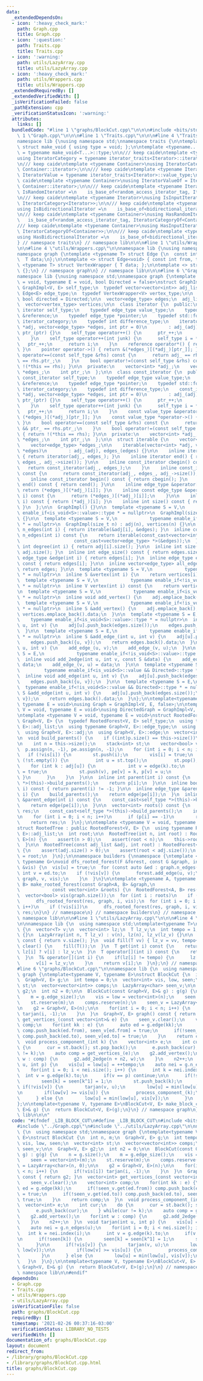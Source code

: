 ```yaml
---
data:
  _extendedDependsOn:
  - icon: ':heavy_check_mark:'
    path: Graph.cpp
    title: Graph.cpp
  - icon: ':question:'
    path: Traits.cpp
    title: Traits.cpp
  - icon: ':warning:'
    path: utils/LazyArray.cpp
    title: utils/LazyArray.cpp
  - icon: ':heavy_check_mark:'
    path: utils/Wrappers.cpp
    title: utils/Wrappers.cpp
  _extendedRequiredBy: []
  _extendedVerifiedWith: []
  _isVerificationFailed: false
  _pathExtension: cpp
  _verificationStatusIcon: ':warning:'
  attributes:
    links: []
  bundledCode: "#line 1 \"graphs/BlockCut.cpp\"\n\n\n#include <bits/stdc++.h>\n#line\
    \ 1 \"Graph.cpp\"\n\n\n#line 1 \"Traits.cpp\"\n\n\n#line 4 \"Traits.cpp\"\n\n\
    namespace lib {\nusing namespace std;\nnamespace traits {\n\ntemplate <typename...>\
    \ struct make_void { using type = void; };\n\ntemplate <typename... T> using void_t\
    \ = typename make_void<T...>::type;\n\n/// keep caide\ntemplate <typename Iterator>\n\
    using IteratorCategory = typename iterator_traits<Iterator>::iterator_category;\n\
    \n/// keep caide\ntemplate <typename Container>\nusing IteratorCategoryOf = IteratorCategory<typename\
    \ Container::iterator>;\n\n/// keep caide\ntemplate <typename Iterator>\nusing\
    \ IteratorValue = typename iterator_traits<Iterator>::value_type;\n\n/// keep\
    \ caide\ntemplate <typename Container>\nusing IteratorValueOf = IteratorValue<typename\
    \ Container::iterator>;\n\n/// keep caide\ntemplate <typename Iterator>\nusing\
    \ IsRandomIterator =\n    is_base_of<random_access_iterator_tag, IteratorCategory<Iterator>>;\n\
    \n/// keep caide\ntemplate <typename Iterator>\nusing IsInputIterator =\n    is_base_of<input_iterator_tag,\
    \ IteratorCategory<Iterator>>;\n\n/// keep caide\ntemplate <typename Iterator>\n\
    using IsBidirectionalIterator =\n    is_base_of<bidirectional_iterator_tag, IteratorCategory<Iterator>>;\n\
    \n/// keep caide\ntemplate <typename Container>\nusing HasRandomIterator =\n \
    \   is_base_of<random_access_iterator_tag, IteratorCategoryOf<Container>>;\n\n\
    /// keep caide\ntemplate <typename Container>\nusing HasInputIterator =\n    is_base_of<input_iterator_tag,\
    \ IteratorCategoryOf<Container>>;\n\n/// keep caide\ntemplate <typename Container>\n\
    using HasBidirectionalIterator =\n    is_base_of<bidirectional_iterator_tag, IteratorCategoryOf<Container>>;\n\
    } // namespace traits\n} // namespace lib\n\n\n#line 1 \"utils/Wrappers.cpp\"\n\
    \n\n#line 4 \"utils/Wrappers.cpp\"\n\nnamespace lib {\nusing namespace std;\n\
    namespace graph {\ntemplate <typename T> struct Edge {\n  const int from, to;\n\
    \  T data;\n};\n\ntemplate <> struct Edge<void> { const int from, to; };\n\ntemplate\
    \ <typename T> struct VertexWrapper { T data; };\n\ntemplate <> struct VertexWrapper<void>\
    \ {};\n} // namespace graph\n} // namespace lib\n\n\n#line 6 \"Graph.cpp\"\n\n\
    namespace lib {\nusing namespace std;\nnamespace graph {\ntemplate <typename V\
    \ = void, typename E = void, bool Directed = false>\nstruct GraphImpl {\n  typedef\
    \ GraphImpl<V, E> self_type;\n  typedef vector<vector<int>> adj_list;\n  typedef\
    \ Edge<E> edge_type;\n  typedef VertexWrapper<V> vertex_type;\n\n  const static\
    \ bool directed = Directed;\n\n  vector<edge_type> edges;\n  adj_list adj;\n\n\
    \  vector<vertex_type> vertices;\n\n  class iterator {\n  public:\n    typedef\
    \ iterator self_type;\n    typedef edge_type value_type;\n    typedef edge_type\
    \ &reference;\n    typedef edge_type *pointer;\n    typedef std::forward_iterator_tag\
    \ iterator_category;\n    typedef int difference_type;\n    iterator(vector<int>\
    \ *adj, vector<edge_type> *edges, int ptr = 0)\n        : adj_(adj), edges_(edges),\
    \ ptr_(ptr) {}\n    self_type operator++() {\n      ptr_++;\n      return *this;\n\
    \    }\n    self_type operator++(int junk) {\n      self_type i = *this;\n   \
    \   ptr_++;\n      return i;\n    }\n    reference operator*() { return (*edges_)[(*adj_)[ptr_]];\
    \ }\n    pointer operator->() { return &(*edges_)[(*adj_)[ptr_]]; }\n    bool\
    \ operator==(const self_type &rhs) const {\n      return adj_ == rhs.adj_ && ptr_\
    \ == rhs.ptr_;\n    }\n    bool operator!=(const self_type &rhs) const { return\
    \ !(*this == rhs); }\n\n  private:\n    vector<int> *adj_;\n    vector<edge_type>\
    \ *edges_;\n    int ptr_;\n  };\n\n  class const_iterator {\n  public:\n    typedef\
    \ const_iterator self_type;\n    typedef edge_type value_type;\n    typedef edge_type\
    \ &reference;\n    typedef edge_type *pointer;\n    typedef std::forward_iterator_tag\
    \ iterator_category;\n    typedef int difference_type;\n    const_iterator(vector<int>\
    \ *adj, vector<edge_type> *edges, int ptr = 0)\n        : adj_(adj), edges_(edges),\
    \ ptr_(ptr) {}\n    self_type operator++() {\n      ptr_++;\n      return *this;\n\
    \    }\n    self_type operator++(int junk) {\n      self_type i = *this;\n   \
    \   ptr_++;\n      return i;\n    }\n    const value_type &operator*() { return\
    \ (*edges_)[(*adj_)[ptr_]]; }\n    const value_type *operator->() { return &(*edges_)[(*adj_)[ptr_]];\
    \ }\n    bool operator==(const self_type &rhs) const {\n      return adj_ == rhs.adj_\
    \ && ptr_ == rhs.ptr_;\n    }\n    bool operator!=(const self_type &rhs) const\
    \ { return !(*this == rhs); }\n\n  private:\n    vector<int> *adj_;\n    vector<edge_type>\
    \ *edges_;\n    int ptr_;\n  };\n\n  struct iterable {\n    vector<int> *adj_;\n\
    \    vector<edge_type> *edges_;\n\n    iterable(vector<int> *adj, vector<edge_type>\
    \ *edges)\n        : adj_(adj), edges_(edges) {}\n\n    inline iterator begin()\
    \ { return iterator(adj_, edges_); }\n    inline iterator end() { return iterator(adj_,\
    \ edges_, adj_->size()); }\n\n    inline const_iterator cbegin() const {\n   \
    \   return const_iterator(adj_, edges_);\n    }\n    inline const_iterator cend()\
    \ const {\n      return const_iterator(adj_, edges_, adj_->size());\n    }\n\n\
    \    inline const_iterator begin() const { return cbegin(); }\n    inline const_iterator\
    \ end() const { return cend(); }\n\n    inline edge_type &operator[](int i) {\
    \ return (*edges_)[(*adj_)[i]]; }\n    inline const edge_type &operator[](int\
    \ i) const {\n      return (*edges_)[(*adj_)[i]];\n    }\n\n    inline int index(int\
    \ i) const { return (*adj_)[i]; }\n    inline int size() const { return adj_->size();\
    \ }\n  };\n\n  GraphImpl() {}\n\n  template <typename S = V,\n            typename\
    \ enable_if<is_void<S>::value>::type * = nullptr>\n  GraphImpl(size_t n) : adj(n)\
    \ {}\n\n  template <typename S = V,\n            typename enable_if<!is_void<S>::value>::type\
    \ * = nullptr>\n  GraphImpl(size_t n) : adj(n), vertices(n) {}\n\n  inline iterable\
    \ n_edges(int i) { return iterable(&adj[i], &edges); }\n  inline const iterable\
    \ n_edges(int i) const {\n    return iterable(const_cast<vector<int> *>(&adj[i]),\n\
    \                    const_cast<vector<edge_type> *>(&edges));\n  }\n  inline\
    \ int degree(int i) { return adj[i].size(); }\n\n  inline int size() const { return\
    \ adj.size(); }\n  inline int edge_size() const { return edges.size(); }\n  inline\
    \ edge_type &edge(int i) { return edges[i]; }\n  inline edge_type edge(int i)\
    \ const { return edges[i]; }\n\n  inline vector<edge_type> all_edges() const {\
    \ return edges; }\n\n  template <typename S = V,\n            typename enable_if<!is_void<S>::value>::type\
    \ * = nullptr>\n  inline S &vertex(int i) {\n    return vertices[i];\n  }\n\n\
    \  template <typename S = V,\n            typename enable_if<!is_void<S>::value>::type\
    \ * = nullptr>\n  inline V vertex(int i) const {\n    return vertices[i];\n  }\n\
    \n  template <typename S = V,\n            typename enable_if<is_void<S>::value>::type\
    \ * = nullptr>\n  inline void add_vertex() {\n    adj.emplace_back();\n  }\n\n\
    \  template <typename S = V,\n            typename enable_if<!is_void<S>::value>::type\
    \ * = nullptr>\n  inline S &add_vertex() {\n    adj.emplace_back();\n    return\
    \ vertices.emplace_back().data;\n  }\n\n  template <typename S = E,\n        \
    \    typename enable_if<is_void<S>::value>::type * = nullptr>\n  inline void add_edge_(int\
    \ u, int v) {\n    adj[u].push_back(edges.size());\n    edges.push_back({u, v});\n\
    \  }\n\n  template <typename S = E,\n            typename enable_if<!is_void<S>::value>::type\
    \ * = nullptr>\n  inline S &add_edge_(int u, int v) {\n    adj[u].push_back(edges.size());\n\
    \    edges.push_back({u, v});\n    return edges.back().data;\n  }\n\n  void add_2edge(int\
    \ u, int v) {\n    add_edge_(u, v);\n    add_edge_(v, u);\n  }\n\n  template <typename\
    \ S = E,\n            typename enable_if<!is_void<S>::value>::type * = nullptr>\n\
    \  inline void add_2edge(int u, int v, const S &data) {\n    add_edge_(u, v) =\
    \ data;\n    add_edge_(v, u) = data;\n  }\n\n  template <typename S = E,\n   \
    \         typename enable_if<is_void<S>::value && Directed>::type * = nullptr>\n\
    \  inline void add_edge(int u, int v) {\n    adj[u].push_back(edges.size());\n\
    \    edges.push_back({u, v});\n  }\n\n  template <typename S = E,\n          \
    \  typename enable_if<!is_void<S>::value && Directed>::type * = nullptr>\n  inline\
    \ S &add_edge(int u, int v) {\n    adj[u].push_back(edges.size());\n    edges.push_back({u,\
    \ v});\n    return edges.back().data;\n  }\n};\n\ntemplate<typename V = void,\
    \ typename E = void>\nusing Graph = GraphImpl<V, E, false>;\n\ntemplate<typename\
    \ V = void, typename E = void>\nusing DirectedGraph = GraphImpl<V, E, true>;\n\
    \ntemplate <typename V = void, typename E = void>\nstruct RootedForest : public\
    \ Graph<V, E> {\n  typedef RootedForest<V, E> self_type;\n  using typename Graph<V,\
    \ E>::adj_list;\n  using typename Graph<V, E>::edge_type;\n  using Graph<V, E>::Graph;\n\
    \  using Graph<V, E>::adj;\n  using Graph<V, E>::edge;\n  vector<int> p, pe;\n\
    \n  void build_parents() {\n    if ((int)p.size() == this->size())\n      return;\n\
    \n    int n = this->size();\n    stack<int> st;\n    vector<bool> vis(n);\n  \
    \  p.assign(n, -1), pe.assign(n, -1);\n    for (int i = 0; i < n; i++) {\n   \
    \   if (!vis[i]) {\n        st.push(i);\n        vis[i] = true;\n        while\
    \ (!st.empty()) {\n          int u = st.top();\n          st.pop();\n\n      \
    \    for (int k : adj[u]) {\n            int v = edge(k).to;\n            vis[v]\
    \ = true;\n            st.push(v), pe[v] = k, p[v] = u;\n          }\n       \
    \ }\n      }\n    }\n  }\n\n  inline int parent(int i) const {\n    const_cast<self_type\
    \ *>(this)->build_parents();\n    return p[i];\n  }\n\n  inline bool is_root(int\
    \ i) const { return parent(i) != -1; }\n\n  inline edge_type &parent_edge(int\
    \ i) {\n    build_parents();\n    return edge(pe[i]);\n  }\n  inline edge_type\
    \ &parent_edge(int i) const {\n    const_cast<self_type *>(this)->build_parents();\n\
    \    return edge(pe[i]);\n  }\n\n  vector<int> roots() const {\n    vector<int>\
    \ res;\n    const_cast<self_type *>(this)->build_parents();\n    int n = this->size();\n\
    \n    for (int i = 0; i < n; i++)\n      if (p[i] == -1)\n        res.push_back(i);\n\
    \    return res;\n  }\n};\n\ntemplate <typename V = void, typename E = void>\n\
    struct RootedTree : public RootedForest<V, E> {\n  using typename RootedForest<V,\
    \ E>::adj_list;\n  int root;\n\n  RootedTree(int n, int root) : RootedForest<V,\
    \ E>(n) {\n    assert(n > 0);\n    assert(root < n);\n    this->root = root;\n\
    \  }\n\n  RootedTree(const adj_list &adj, int root) : RootedForest<V, E>(adj)\
    \ {\n    assert(adj.size() > 0);\n    assert(root < adj.size());\n    this->root\
    \ = root;\n  }\n};\n\nnamespace builders {\nnamespace {\ntemplate <typename F,\
    \ typename G>\nvoid dfs_rooted_forest(F &forest, const G &graph, int u, vector<bool>\
    \ &vis) {\n  vis[u] = true;\n  for (const auto &ed : graph.n_edges(u)) {\n   \
    \ int v = ed.to;\n    if (!vis[v]) {\n      forest.add_edge(u, v);\n      dfs_rooted_forest(forest,\
    \ graph, v, vis);\n    }\n  }\n}\n\ntemplate <typename A, typename B>\nRootedForest<A,\
    \ B> make_rooted_forest(const Graph<A, B> &graph,\n                          \
    \            const vector<int> &roots) {\n  RootedForest<A, B> res(graph.size());\n\
    \  vector<bool> vis(graph.size());\n  for (int i : roots)\n    if (!vis[i])\n\
    \      dfs_rooted_forest(res, graph, i, vis);\n  for (int i = 0; i < graph.size();\
    \ i++)\n    if (!vis[i])\n      dfs_rooted_forest(res, graph, i, vis);\n  return\
    \ res;\n}\n} // namespace\n} // namespace builders\n} // namespace graph\n} //\
    \ namespace lib\n\n\n#line 1 \"utils/LazyArray.cpp\"\n\n\n#line 4 \"utils/LazyArray.cpp\"\
    \n\nnamespace lib {\n  using namespace std;\ntemplate<typename T>\nstruct LazyArray\
    \ {\n  vector<T> v;\n  vector<int> lz;\n  T lz_v;\n  int tempo = 1;\n\n  LazyArray()\
    \ {}\n  LazyArray(int n, T lz_v) : v(n), lz(n), lz_v(lz_v) {}\n\n  int size()\
    \ const { return v.size(); }\n  void fill(T vv) { lz_v = vv, tempo++; }\n  void\
    \ clear() {\n    fill(T());\n  }\n  T get(int i) const {\n    return tempo ==\
    \ lz[i] ? v[i] : lz_v;\n  }\n  T operator[](int i) const {\n    return get(i);\n\
    \  }\n  T& operator[](int i) {\n    if(lz[i] != tempo) {\n      lz[i] = tempo;\n\
    \      v[i] = lz_v;\n    }\n    return v[i];\n  }\n};\n} // namespace lib\n\n\n\
    #line 6 \"graphs/BlockCut.cpp\"\n\nnamespace lib {\n  using namespace std;\nnamespace\
    \ graph {\ntemplate<typename V, typename E>\nstruct BlockCut {\n  int n, m;\n\
    \  Graph<V, E> g;\n  int tempo = 0;\n  vector<int> vis, low, seen;\n  vector<int>\
    \ st;\n  vector<vector<int>> comps;\n  LazyArray<char> seen_v;\n\n  Graph<V, E>\
    \ g2;\n  int n2 = 0;\n\n  BlockCut(const Graph<V, E>& g) : g(g) {\n    n = g.size();\n\
    \    m = g.edge_size();\n    vis = low = vector<int>(n);\n    seen = vector<int>(m);\n\
    \    st.reserve(m);\n    comps.reserve(n);\n    seen_v = LazyArray<char>(n, 0);\n\
    \n    g2 = Graph<V, E>(n);\n\n    for(int i = 0; i < n; i++) {\n      if(!vis[i])\
    \ tarjan(i, -1);\n    }\n  }\n  Graph<V, E> graph() const { return g2; }\n  vector<int>\
    \ get_vertices_(const vector<int>& e) {\n    seen_v.clear();\n    vector<int>\
    \ comp;\n    for(int kk : e) {\n      auto ed = g.edge(kk);\n      if(!seen_v.get(ed.from))\
    \ comp.push_back(ed.from), seen_v[ed.from] = true;\n      if(!seen_v.get(ed.to))\
    \ comp.push_back(ed.to), seen_v[ed.to] = true;\n    }\n    return comp;\n  }\n\
    \  void process_component_(int k) {\n    vector<int> e;\n    int cur;\n    do\
    \ {\n      cur = st.back(); st.pop_back();\n      e.push_back(cur);\n    } while(cur\
    \ != k);\n    auto comp = get_vertices_(e);\n    g2.add_vertex();\n    for(int\
    \ w : comp) {\n      g2.add_2edge(n + n2, w);\n    }\n    n2++;\n  }\n  void tarjan(int\
    \ u, int p) {\n    vis[u] = low[u] = ++tempo;\n    auto nei = g.n_edges(u);\n\
    \    for(int i = 0; i < nei.size(); i++) {\n      int k = nei.index(i);\n    \
    \  int v = g.edge(k).to;\n      if(v == p) continue;\n\n      if(!seen[k]) {\n\
    \        seen[k] = seen[k^1] = 1;\n        st.push_back(k);\n      }\n\n     \
    \ if(!vis[v]) {\n        tarjan(v, u);\n        low[u] = min(low[u], low[v]);\n\
    \n        if(low[v] >= vis[u]) {\n          process_component_(k);\n        }\n\
    \      } else {\n        low[u] = min(low[u], vis[v]);\n      }\n    }\n  }\n\
    };\n\ntemplate<typename V, typename E>\nBlockCut<V, E> make_block_cut(const Graph<V,\
    \ E>& g) {\n  return BlockCut<V, E>(g);\n}\n} // namespace graph\n} // namespace\
    \ lib\n\n\n"
  code: "#ifndef _LIB_BLOCK_CUT\n#define _LIB_BLOCK_CUT\n#include <bits/stdc++.h>\n\
    #include \"../Graph.cpp\"\n#include \"../utils/LazyArray.cpp\"\n\nnamespace lib\
    \ {\n  using namespace std;\nnamespace graph {\ntemplate<typename V, typename\
    \ E>\nstruct BlockCut {\n  int n, m;\n  Graph<V, E> g;\n  int tempo = 0;\n  vector<int>\
    \ vis, low, seen;\n  vector<int> st;\n  vector<vector<int>> comps;\n  LazyArray<char>\
    \ seen_v;\n\n  Graph<V, E> g2;\n  int n2 = 0;\n\n  BlockCut(const Graph<V, E>&\
    \ g) : g(g) {\n    n = g.size();\n    m = g.edge_size();\n    vis = low = vector<int>(n);\n\
    \    seen = vector<int>(m);\n    st.reserve(m);\n    comps.reserve(n);\n    seen_v\
    \ = LazyArray<char>(n, 0);\n\n    g2 = Graph<V, E>(n);\n\n    for(int i = 0; i\
    \ < n; i++) {\n      if(!vis[i]) tarjan(i, -1);\n    }\n  }\n  Graph<V, E> graph()\
    \ const { return g2; }\n  vector<int> get_vertices_(const vector<int>& e) {\n\
    \    seen_v.clear();\n    vector<int> comp;\n    for(int kk : e) {\n      auto\
    \ ed = g.edge(kk);\n      if(!seen_v.get(ed.from)) comp.push_back(ed.from), seen_v[ed.from]\
    \ = true;\n      if(!seen_v.get(ed.to)) comp.push_back(ed.to), seen_v[ed.to] =\
    \ true;\n    }\n    return comp;\n  }\n  void process_component_(int k) {\n  \
    \  vector<int> e;\n    int cur;\n    do {\n      cur = st.back(); st.pop_back();\n\
    \      e.push_back(cur);\n    } while(cur != k);\n    auto comp = get_vertices_(e);\n\
    \    g2.add_vertex();\n    for(int w : comp) {\n      g2.add_2edge(n + n2, w);\n\
    \    }\n    n2++;\n  }\n  void tarjan(int u, int p) {\n    vis[u] = low[u] = ++tempo;\n\
    \    auto nei = g.n_edges(u);\n    for(int i = 0; i < nei.size(); i++) {\n   \
    \   int k = nei.index(i);\n      int v = g.edge(k).to;\n      if(v == p) continue;\n\
    \n      if(!seen[k]) {\n        seen[k] = seen[k^1] = 1;\n        st.push_back(k);\n\
    \      }\n\n      if(!vis[v]) {\n        tarjan(v, u);\n        low[u] = min(low[u],\
    \ low[v]);\n\n        if(low[v] >= vis[u]) {\n          process_component_(k);\n\
    \        }\n      } else {\n        low[u] = min(low[u], vis[v]);\n      }\n \
    \   }\n  }\n};\n\ntemplate<typename V, typename E>\nBlockCut<V, E> make_block_cut(const\
    \ Graph<V, E>& g) {\n  return BlockCut<V, E>(g);\n}\n} // namespace graph\n} //\
    \ namespace lib\n\n#endif"
  dependsOn:
  - Graph.cpp
  - Traits.cpp
  - utils/Wrappers.cpp
  - utils/LazyArray.cpp
  isVerificationFile: false
  path: graphs/BlockCut.cpp
  requiredBy: []
  timestamp: '2021-02-26 00:37:16-03:00'
  verificationStatus: LIBRARY_NO_TESTS
  verifiedWith: []
documentation_of: graphs/BlockCut.cpp
layout: document
redirect_from:
- /library/graphs/BlockCut.cpp
- /library/graphs/BlockCut.cpp.html
title: graphs/BlockCut.cpp
---
```

